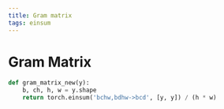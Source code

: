 ```yaml
---
title: Gram matrix
tags: einsum
---
```


# Gram Matrix

```python
def gram_matrix_new(y):
    b, ch, h, w = y.shape
    return torch.einsum('bchw,bdhw->bcd', [y, y]) / (h * w)
```


































































